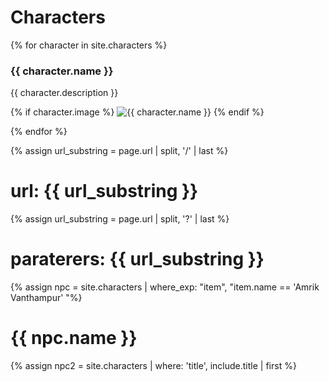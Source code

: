 # Characters


 {% for character in site.characters %}
 
 <div class="character">
 <h3>{{ character.name }} </h3>
 <div class="description">{{ character.description }} </div>

 {% if character.image %}
     <img src="{{ character.image }}" alt="{{ character.name }}" />
   {% endif %}
 
 </div>
 {% endfor %}
 
 
 {% assign url_substring = page.url | split, '/' | last %}
 # url: {{ url_substring }}
 
  
 {% assign url_substring = page.url | split, '?' | last %}
 # paraterers: {{ url_substring }}
 
 
 {% assign npc =  site.characters | where_exp: "item", "item.name == 'Amrik Vanthampur' "%}
 # {{ npc.name }}
 
 {% assign npc2 = site.characters | where: 'title', include.title | first %}
